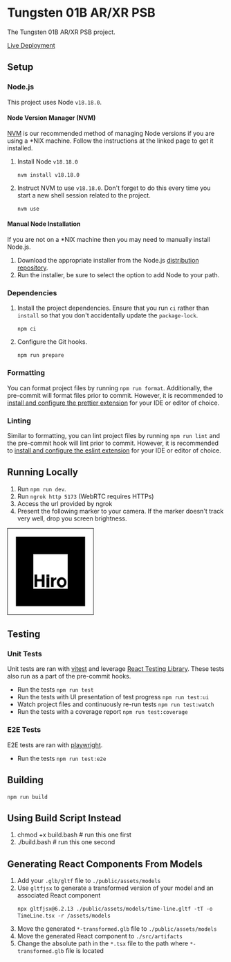 # Tungsten 01B AR/XR PSB

The Tungsten 01B AR/XR PSB project.

[Live Deployment](https://tungsten-01b-ar-xr-psb.web.app/)

## Setup

### Node.js

This project uses Node `v18.18.0`.

#### Node Version Manager (NVM)

[NVM](https://github.com/nvm-sh/nvm) is our recommended method of managing Node versions if you are using a \*NIX
machine. Follow the instructions at the linked page to get it installed.

1. Install Node `v18.18.0`

   ```shell
   nvm install v18.18.0
   ```

2. Instruct NVM to use `v18.18.0`. Don't forget to do this every time you start a new shell session related to the
   project.

   ```shell
   nvm use
   ```

#### Manual Node Installation

If you are not on a \*NIX machine then you may need to manually install Node.js.

1. Download the appropriate installer from the Node.js [distribution repository](https://nodejs.org/dist/v18.18.0/).
2. Run the installer, be sure to select the option to add Node to your path.

### Dependencies

1. Install the project dependencies. Ensure that you run `ci` rather than `install` so that you don't accidentally
   update the `package-lock`.

   ```shell
   npm ci
   ```

2. Configure the Git hooks.

   ```shell
   npm run prepare
   ```

### Formatting

You can format project files by running `npm run format`. Additionally, the pre-commit will format files prior to
commit. However, it is recommended
to [install and configure the prettier extension](https://prettier.io/docs/en/editors.html) for your IDE or editor of
choice.

### Linting

Similar to formatting, you can lint project files by running `npm run lint` and the pre-commit hook will lint prior to
commit. However, it is recommended
to [install and configure the eslint extension](https://eslint.org/docs/latest/use/integrations) for your IDE or editor
of choice.

## Running Locally

1. Run `npm run dev`.
2. Run `ngrok http 5173` (WebRTC requires HTTPs)
3. Access the url provided by ngrok
4. Present the following marker to your camera. If the marker doesn't track very well, drop you screen brightness.

<img src="./public/assets/patt.png" width="200" height="200" />

## Testing

### Unit Tests

Unit tests are ran with [vitest](https://vitest.dev/) and leverage
[React Testing Library](https://testing-library.com/docs/react-testing-library/intro). These tests also run as a part of
the pre-commit hooks.

- Run the tests `npm run test`
- Run the tests with UI presentation of test progress `npm run test:ui`
- Watch project files and continuously re-run tests `npm run test:watch`
- Run the tests with a coverage report `npm run test:coverage`

### E2E Tests

E2E tests are ran with [playwright](https://playwright.dev/).

- Run the tests `npm run test:e2e`

## Building

```shell
npm run build
```

## Using Build Script Instead

1. chmod +x build.bash # run this one first
2. ./build.bash # run this one second

## Generating React Components From Models

1. Add your `.glb/gltf` file to `./public/assets/models`
2. Use `gltfjsx` to generate a transformed version of your model and an associated React component
   ```shell
   npx gltfjsx@6.2.13 ./public/assets/models/time-line.gltf -tT -o TimeLine.tsx -r /assets/models
   ```
3. Move the generated `*-transformed.glb` file to `./public/assets/models`
4. Move the generated React component to `./src/artifacts`
5. Change the absolute path in the `*.tsx` file to the path where `*-transformed.glb` file is located

